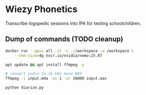 
# Wiezy Phonetics

Transcribe logopedic sessions into IPA for testing schoolchildren.

## Dump of commands (TODO cleanup)

```bash
docker run --gpus all -it -v .:/workspace -w /workspace \
    --shm-size=4g nvcr.io/nvidia/nemo:25.07

apt update && apt install ffmpeg -y

# convert audio to 16 kHz mono WAV
ffmpeg -i input.m4a -ac 1 -ar 16000 input.wav

python diarize.py
```
